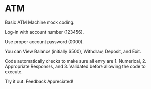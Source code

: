 ATM
===

Basic ATM Machine mock coding. 

Log-in with account number (123456).

Use proper account password (0000).

You can View Balance (initially $500), Withdraw, Deposit, and Exit.

Code automatically checks to make sure all entry are 1. Numerical, 2. Appropriate Responses, and 3. Validated before allowing the code to execute.

Try it out. Feedback Appreciated!
